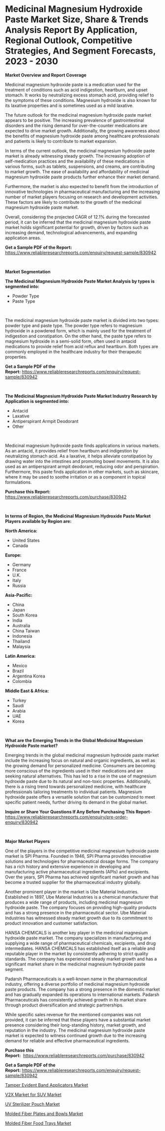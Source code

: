 <p><h1>Medicinal Magnesium Hydroxide Paste Market Size, Share & Trends Analysis Report By Application, Regional Outlook, Competitive Strategies, And Segment Forecasts, 2023 - 2030</h1></p><p><strong>Market Overview and Report Coverage</strong></p>
<p><p>Medicinal magnesium hydroxide paste is a medication used for the treatment of conditions such as acid indigestion, heartburn, and upset stomach. It works by neutralizing excess stomach acid, providing relief to the symptoms of these conditions. Magnesium hydroxide is also known for its laxative properties and is sometimes used as a mild laxative.</p><p>The future outlook for the medicinal magnesium hydroxide paste market appears to be positive. The increasing prevalence of gastrointestinal disorders and the rising demand for over-the-counter medications are expected to drive market growth. Additionally, the growing awareness about the benefits of magnesium hydroxide paste among healthcare professionals and patients is likely to contribute to market expansion.</p><p>In terms of the current outlook, the medicinal magnesium hydroxide paste market is already witnessing steady growth. The increasing adoption of self-medication practices and the availability of these medications in various forms, such as tablets, suspensions, and creams, are contributing to market growth. The ease of availability and affordability of medicinal magnesium hydroxide paste products further enhance their market demand.</p><p>Furthermore, the market is also expected to benefit from the introduction of innovative technologies in pharmaceutical manufacturing and the increasing number of market players focusing on research and development activities. These factors are likely to contribute to the growth of the medicinal magnesium hydroxide paste market.</p><p>Overall, considering the projected CAGR of 12.1% during the forecasted period, it can be inferred that the medicinal magnesium hydroxide paste market holds significant potential for growth, driven by factors such as increasing demand, technological advancements, and expanding application areas.</p></p>
<p><strong>Get a Sample PDF of the Report:</strong> <a href="https://www.reliableresearchreports.com/enquiry/request-sample/830942">https://www.reliableresearchreports.com/enquiry/request-sample/830942</a></p>
<p>&nbsp;</p>
<p><strong>Market Segmentation</strong></p>
<p><strong>The Medicinal Magnesium Hydroxide Paste Market Analysis by types is segmented into:</strong></p>
<p><ul><li>Powder Type</li><li>Paste Type</li></ul></p>
<p>&nbsp;</p>
<p><p>The medicinal magnesium hydroxide paste market is divided into two types: powder type and paste type. The powder type refers to magnesium hydroxide in a powdered form, which is mainly used for the treatment of indigestion and constipation. On the other hand, the paste type refers to magnesium hydroxide in a semi-solid form, often used in antacid medications to provide relief from acid reflux and heartburn. Both types are commonly employed in the healthcare industry for their therapeutic properties.</p></p>
<p><strong>Get a Sample PDF of the Report:</strong>&nbsp;<a href="https://www.reliableresearchreports.com/enquiry/request-sample/830942">https://www.reliableresearchreports.com/enquiry/request-sample/830942</a></p>
<p>&nbsp;</p>
<p><strong>The Medicinal Magnesium Hydroxide Paste Market Industry Research by Application is segmented into:</strong></p>
<p><ul><li>Antacid</li><li>Laxative</li><li>Antiperspirant Armpit Deodorant</li><li>Other</li></ul></p>
<p>&nbsp;</p>
<p><p>Medicinal magnesium hydroxide paste finds applications in various markets. As an antacid, it provides relief from heartburn and indigestion by neutralizing stomach acid. As a laxative, it helps alleviate constipation by drawing water into the intestines and promoting bowel movements. It is also used as an antiperspirant armpit deodorant, reducing odor and perspiration. Furthermore, this paste finds application in other markets, such as skincare, where it may be used to soothe irritation or as a component in topical formulations.</p></p>
<p><strong>Purchase this Report:</strong>&nbsp; <a href="https://www.reliableresearchreports.com/purchase/830942">https://www.reliableresearchreports.com/purchase/830942</a></p>
<p>&nbsp;</p>
<p><strong>In terms of Region, the Medicinal Magnesium Hydroxide Paste Market Players available by Region are:</strong></p>
<p>
    <p> <strong> North America: </strong>
        <ul>
            <li>United States</li>
            <li>Canada</li>
        </ul>
        </p> 
    <p> <strong> Europe: </strong>
        <ul>
            <li>Germany</li>
            <li>France</li>
            <li>U.K.</li>
            <li>Italy</li>
            <li>Russia</li>
        </ul>
        </p> 
    <p> <strong> Asia-Pacific: </strong>
        <ul>
            <li>China</li>
            <li>Japan</li>
            <li>South Korea</li>
            <li>India</li>
            <li>Australia</li>
            <li>China Taiwan</li>
            <li>Indonesia</li>
            <li>Thailand</li>
            <li>Malaysia</li>
        </ul>
        </p> 
    <p> <strong> Latin America: </strong>
        <ul>
            <li>Mexico</li>
            <li>Brazil</li>
            <li>Argentina Korea</li>
            <li>Colombia</li>
        </ul>
        </p> 
    <p> <strong> Middle East & Africa: </strong>
        <ul>
            <li>Turkey</li>
            <li>Saudi</li>
            <li>Arabia</li>
            <li>UAE</li>
            <li>Korea</li>
        </ul>
    </p>
    </p>
<p>&nbsp;</p>
<p><strong>What are the Emerging Trends in the Global Medicinal Magnesium Hydroxide Paste market?</strong></p>
<p><p>Emerging trends in the global medicinal magnesium hydroxide paste market include the increasing focus on natural and organic ingredients, as well as the growing demand for personalized medicine. Consumers are becoming more conscious of the ingredients used in their medications and are seeking natural alternatives. This has led to a rise in the use of magnesium hydroxide paste due to its natural and non-toxic properties. Additionally, there is a rising trend towards personalized medicine, with healthcare professionals tailoring treatments to individual patients. Magnesium hydroxide paste offers a versatile solution that can be customized to meet specific patient needs, further driving its demand in the global market.</p></p>
<p><strong>Inquire or Share Your Questions If Any Before Purchasing This Report</strong>- <a href="https://www.reliableresearchreports.com/enquiry/pre-order-enquiry/830942">https://www.reliableresearchreports.com/enquiry/pre-order-enquiry/830942</a></p>
<p>&nbsp;</p>
<p><strong>Major Market Players</strong></p>
<p><p>One of the players in the competitive medicinal magnesium hydroxide paste market is SPI Pharma. Founded in 1946, SPI Pharma provides innovative solutions and technologies for pharmaceutical dosage forms. The company has a rich history and extensive experience in developing and manufacturing active pharmaceutical ingredients (APIs) and excipients. Over the years, SPI Pharma has achieved significant market growth and has become a trusted supplier for the pharmaceutical industry globally.</p><p>Another prominent player in the market is Ube Material Industries. Established in 1897, Ube Material Industries is a chemical manufacturer that produces a wide range of products, including medicinal magnesium hydroxide paste. The company focuses on providing high-quality products and has a strong presence in the pharmaceutical sector. Ube Material Industries has witnessed steady market growth due to its commitment to product innovation and customer satisfaction.</p><p>HANSA CHEMICALS is another key player in the medicinal magnesium hydroxide paste market. The company specializes in manufacturing and supplying a wide range of pharmaceutical chemicals, excipients, and drug intermediates. HANSA CHEMICALS has established itself as a reliable and reputable player in the market by consistently adhering to strict quality standards. The company has experienced steady market growth and has a significant market share in the medicinal magnesium hydroxide paste segment.</p><p>Padarsh Pharmaceuticals is a well-known name in the pharmaceutical industry, offering a diverse portfolio of medicinal magnesium hydroxide paste products. The company has a strong presence in the domestic market and has gradually expanded its operations to international markets. Padarsh Pharmaceuticals has consistently achieved growth in its market share through product diversification and strategic partnerships.</p><p>While specific sales revenue for the mentioned companies was not provided, it can be inferred that these players have a substantial market presence considering their long-standing history, market growth, and reputation in the industry. The medicinal magnesium hydroxide paste market is expected to witness continued growth due to the increasing demand for reliable and effective pharmaceutical ingredients.</p></p>
<p><strong>Purchase this Report:</strong>&nbsp;&nbsp;<a href="https://www.reliableresearchreports.com/purchase/830942">https://www.reliableresearchreports.com/purchase/830942</a></p>
<p></p>
<p><strong>Get a Sample PDF of the Report:</strong>&nbsp;<a href="https://www.reliableresearchreports.com/enquiry/request-sample/830942">https://www.reliableresearchreports.com/enquiry/request-sample/830942</a></p>
<p><p><a href="https://www.linkedin.com/pulse/decoding-tamper-evident-band-applicators-market-deep/">Tamper Evident Band Applicators Market</a></p><p><a href="https://medium.com/@allelee654/v2x-market-for-suv-market-furnishes-information-on-market-share-market-trends-and-market-growth-5502d531b334">V2X Market for SUV Market</a></p><p><a href="https://medium.com/@nelljian7548/uv-sterilizer-pouch-market-size-cagr-trends-2024-2030-c948f154d66e">UV Sterilizer Pouch Market</a></p><p><a href="https://www.linkedin.com/pulse/molded-fiber-plates-bowls-market-challenges-opportunities/">Molded Fiber Plates and Bowls Market</a></p><p><a href="https://www.linkedin.com/pulse/molded-fiber-food-trays-market-share-amp-new-trends-analysis/">Molded Fiber Food Trays Market</a></p></p>
